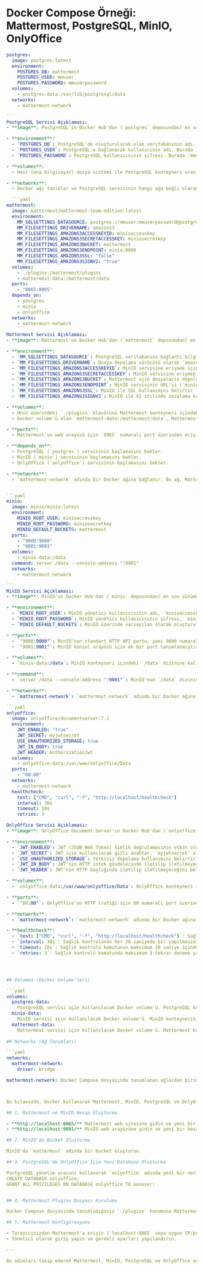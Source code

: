 # Docker Compose Örneği: Mattermost, PostgreSQL, MinIO, OnlyOffice


```yaml
postgres:
  image: postgres:latest
  environment:
    POSTGRES_DB: mattermost
    POSTGRES_USER: mmuser
    POSTGRES_PASSWORD: mmuserpassword
  volumes:
    - postgres-data:/var/lib/postgresql/data
  networks:
    - mattermost-network 

´´´
PostgreSQL Servisi Açıklaması:
- **image**: PostgreSQL'in Docker Hub'dan (`postgres` deposundan) en son sürümünü (`latest` etiketiyle) kullanır. PostgreSQL'in en son resmi sürümünü sağlayan resmi Docker imajıdır.

- **environment**:
  - `POSTGRES_DB`: PostgreSQL'de oluşturulacak olan veritabanının adı. Burada `mattermost` olarak belirlenmiştir.
  - `POSTGRES_USER`: PostgreSQL'e bağlanacak kullanıcının adı. Burada `mmuser` olarak belirlenmiştir.
  - `POSTGRES_PASSWORD`: PostgreSQL kullanıcısının şifresi. Burada `mmuserpassword` olarak belirlenmiştir. Bu ortam değişkenleri, PostgreSQL veritabanının ilk kurulumunda kullanılır ve bağlantı ayarlarını belirler.

- **volumes**:
  - Host (ana bilgisayar) dosya sistemi ile PostgreSQL konteyneri arasında kalıcı veri depolama sağlar. `postgres-data:/var/lib/postgresql/data` adında bir Docker volume'ü tanımlar ve PostgreSQL veritabanı verilerini bu volume üzerine kaydeder. Bu, PostgreSQL konteynerinin durduğunda veya yeniden başladığında veri kaybını önlemek için önemlidir.

- **networks**:
  - Docker ağı tanımlar ve PostgreSQL servisinin hangi ağa bağlı olacağını belirtir. `mattermost-network` adında bir Docker ağına bağlanır. Bu ağ, PostgreSQL ile diğer servisler (örneğin Mattermost, MinIO) arasında iletişimi sağlar.

  ```yaml
mattermost:
  image: mattermost/mattermost-team-edition:latest
  environment:
    MM_SQLSETTINGS_DATASOURCE: postgres://mmuser:mmuserpassword@postgres:5432/mattermost?sslmode=disable&connect_timeout=10
    MM_FILESETTINGS_DRIVERNAME: amazons3
    MM_FILESETTINGS_AMAZONS3ACCESSKEYID: minioaccesskey
    MM_FILESETTINGS_AMAZONS3SECRETACCESSKEY: miniosecretkey
    MM_FILESETTINGS_AMAZONS3BUCKET: mattermost
    MM_FILESETTINGS_AMAZONS3ENDPOINT: minio:9000
    MM_FILESETTINGS_AMAZONS3SSL: "false"
    MM_FILESETTINGS_AMAZONS3SIGNV2: "true"
  volumes:
    - ./plugins:/mattermost/plugins
    - mattermost-data:/mattermost/data
  ports:
    - "8065:8065"
  depends_on:
    - postgres
    - minio
    - onlyoffice
  networks:
    - mattermost-network
    ´´´
Mattermost Servisi Açıklaması:
- **image**: Mattermost'un Docker Hub'dan (`mattermost` deposundan) en son sürümünü (`latest` etiketiyle) kullanır. Mattermost, ekibinizin işbirliği yapabilmesi için oluşturulmuş açık kaynaklı bir mesajlaşma ve işbirliği platformudur.

- **environment**:
  - `MM_SQLSETTINGS_DATASOURCE`: PostgreSQL veritabanına bağlantı bilgilerini içeren URI. `mmuser` kullanıcı adı ve `mmuserpassword` şifresi ile bağlanır.
  - `MM_FILESETTINGS_DRIVERNAME`: Dosya depolama sürücüsü olarak `amazons3` (Amazon S3 uyumlu) kullanılır.
  - `MM_FILESETTINGS_AMAZONS3ACCESSKEYID`: MinIO servisine erişmek için kullanılan erişim anahtarı.
  - `MM_FILESETTINGS_AMAZONS3SECRETACCESSKEY`: MinIO servisine erişmek için kullanılan gizli erişim anahtarı.
  - `MM_FILESETTINGS_AMAZONS3BUCKET`: Mattermost için dosyaların depolanacağı Amazon S3 uyumlu kova (bucket) adı.
  - `MM_FILESETTINGS_AMAZONS3ENDPOINT`: MinIO servisinin URL'si (`minio:9000`), Mattermost'un dosyaları depolamak için erişeceği adres.
  - `MM_FILESETTINGS_AMAZONS3SSL`: MinIO ile SSL kullanımını belirtir (`false` olarak ayarlanmıştır).
  - `MM_FILESETTINGS_AMAZONS3SIGNV2`: MinIO ile V2 stilinde imzalama kullanımını belirtir (`true` olarak ayarlanmıştır).

- **volumes**:
  - Host üzerindeki `./plugins` klasörünü Mattermost konteyneri içindeki `/mattermost/plugins` klasörüne bağlar, bu şekilde Mattermost eklentilerini yükleyebilirsiniz.
  - Docker volume'ü olan `mattermost-data:/mattermost/data`, Mattermost konteyneri içindeki `/mattermost/data` klasörüne kalıcı veri depolamak için tanımlanmıştır.

- **ports**:
  - Mattermost'un web arayüzü için `8065` numaralı port üzerinden erişilebilir hale getirilir.

- **depends_on**:
  - PostgreSQL (`postgres`) servisinin başlamasını bekler.
  - MinIO (`minio`) servisinin başlamasını bekler.
  - OnlyOffice (`onlyoffice`) servisinin başlamasını bekler.

- **networks**:
  - `mattermost-network` adında bir Docker ağına bağlanır. Bu ağ, Mattermost ile diğer servisler (PostgreSQL, MinIO) arasında iletişimi sağlar.


```yaml
minio:
  image: minio/minio:latest
  environment:
    MINIO_ROOT_USER: minioaccesskey
    MINIO_ROOT_PASSWORD: miniosecretkey
    MINIO_DEFAULT_BUCKETS: mattermost
  ports:
    - "9000:9000"
    - "9001:9001"
  volumes:
    - minio-data:/data
  command: server /data --console-address ":9001"
  networks:
    - mattermost-network

´´´
MinIO Servisi Açıklaması:
- **image**: MinIO'un Docker Hub'dan (`minio` deposundan) en son sürümünü (`latest` etiketiyle) kullanır. MinIO, ölçeklenebilir nesne depolama sunucusudur ve bu yapılandırmada Amazon S3 uyumlu olarak kullanılmaktadır.

- **environment**:
  - `MINIO_ROOT_USER`: MinIO yönetici kullanıcısının adı, `minioaccesskey` olarak belirlenmiştir.
  - `MINIO_ROOT_PASSWORD`: MinIO yönetici kullanıcısının şifresi, `miniosecretkey` olarak belirlenmiştir.
  - `MINIO_DEFAULT_BUCKETS`: MinIO üzerinde varsayılan olarak oluşturulacak kova (bucket) adı, `mattermost` olarak belirlenmiştir.

- **ports**:
  - `"9000:9000"`: MinIO'nun standart HTTP API portu, yani 9000 numaralı port üzerinden erişilebilir hale getirilmiştir.
  - `"9001:9001"`: MinIO konsol arayüzü için ek bir port tanımlanmıştır.

- **volumes**:
  - `minio-data:/data`: MinIO konteyneri içindeki `/data` dizinine kalıcı veri depolamak için Docker volume'ü tanımlar. Bu, MinIO'nun verileri saklamak için kullanacağı kalıcı depolama alanını sağlar.

- **command**:
  - `server /data --console-address ":9001"`: MinIO'nun `/data` dizininde sunucu olarak başlatılmasını ve konsol arayüzünün `:9001` portundan erişilebilir olmasını sağlar.

- **networks**:
  - `mattermost-network`: `mattermost-network` adında bir Docker ağına bağlanır. Bu ağ, MinIO'nun Mattermost ve diğer servislerle iletişim kurmasını sağlar.

```yaml
onlyoffice:
  image: onlyoffice/documentserver:7.1
  environment:
    JWT_ENABLED: "true"
    JWT_SECRET: myjwtsecret
    USE_UNAUTHORIZED_STORAGE: true
    JWT_IN_BODY: true
    JWT_HEADER: AuthorizationJwt
  volumes:
    - onlyoffice-data:/var/www/onlyoffice/Data
  ports:
    - "80:80"
  networks:
    - mattermost-network
  healthcheck:
    test: ["CMD", "curl", "-f", "http://localhost/healthcheck"]
    interval: 30s
    timeout: 10s
    retries: 3

OnlyOffice Servisi Açıklaması:
- **image**: OnlyOffice Document Server'ın Docker Hub'dan (`onlyoffice` deposundan) 7.1 sürümünü kullanır. OnlyOffice, belge işbirliği ve işlem çözümleri sunan açık kaynaklı bir ofis yazılımı platformudur.

- **environment**:
  - `JWT_ENABLED`: JWT (JSON Web Token) kimlik doğrulamasının etkin olup olmadığını belirtir (`true` olarak ayarlanmıştır).
  - `JWT_SECRET`: JWT için kullanılacak gizli anahtar, `myjwtsecret` olarak belirlenmiştir.
  - `USE_UNAUTHORIZED_STORAGE`: Yetkisiz depolama kullanımını belirtir (`true` olarak ayarlanmıştır).
  - `JWT_IN_BODY`: JWT'nin HTTP istek gövdelerinde iletilip iletilmeyeceğini belirtir (`true` olarak ayarlanmıştır).
  - `JWT_HEADER`: JWT'nin HTTP başlığında iletilip iletilmeyeceğini belirtir (`AuthorizationJwt` olarak ayarlanmıştır).

- **volumes**:
  - `onlyoffice-data:/var/www/onlyoffice/Data`: OnlyOffice konteyneri içindeki `/var/www/onlyoffice/Data` dizinine kalıcı veri depolamak için Docker volume'ü tanımlar. Bu, OnlyOffice'un veri saklaması için kullanılacak kalıcı depolama alanını sağlar.

- **ports**:
  - `"80:80"`: OnlyOffice'un HTTP trafiği için 80 numaralı port üzerinden erişilebilir hale getirilmiştir.

- **networks**:
  - `mattermost-network`: `mattermost-network` adında bir Docker ağına bağlanır. Bu ağ, OnlyOffice'un Mattermost ve diğer servislerle iletişim kurmasını sağlar.

- **healthcheck**:
  - `test: ["CMD", "curl", "-f", "http://localhost/healthcheck"]`: Sağlık kontrolü için kullanılacak komutu belirtir (localhost üzerinde HTTP sağlık kontrolü).
  - `interval: 30s`: Sağlık kontrolünün her 30 saniyede bir yapılmasını sağlar.
  - `timeout: 10s`: Sağlık kontrolü komutunun maksimum 10 saniye içinde tamamlanması gerektiğini belirtir.
  - `retries: 3`: Sağlık kontrolü komutunda maksimum 3 tekrar deneme yapılmasını sağlar.




## Volumes (Docker Volume'leri)

```yaml
volumes:
  postgres-data:
    PostgreSQL servisi için kullanılacak Docker volume'ü. PostgreSQL konteynerinin veritabanı verilerini saklamak için kullanılır.
  minio-data:
    MinIO servisi için kullanılacak Docker volume'ü. MinIO konteynerinin verilerini saklamak için kullanılır.
  mattermost-data:
    Mattermost servisi için kullanılacak Docker volume'ü. Mattermost konteynerinin veri dosyalarını saklamak için kullanılır.
  
## Networks (Ağ Tanımları)

```yaml
networks:
  mattermost-network:
    driver: bridge

mattermost-network: Docker Compose dosyasında tanımlanan ağlardan biridir. mattermost-network adında bir Docker bridge ağıdır.



Bu kılavuzda, Docker kullanarak Mattermost, MinIO, PostgreSQL ve OnlyOffice servislerini nasıl kuracağınızı adım adım açıklıyoruz.

## 1. Mattermost ve MinIO Hesap Oluşturma

- **http://localhost:8065/** Mattermost web sitesine gidin ve yeni bir hesap oluşturun.
- **http://localhost:9001/** MinIO web arayüzüne gidin ve yeni bir hesap oluşturun.

## 2. MinIO'da Bucket Oluşturma

MinIO'da `mattermost` adında bir bucket oluşturun.

## 3. PostgreSQL'de OnlyOffice İçin Yeni Database Oluşturma

PostgreSQL yönetim aracını kullanarak `onlyoffice` adında yeni bir veritabanı oluşturun.
CREATE DATABASE onlyoffice;
GRANT ALL PRIVILEGES ON DATABASE onlyoffice TO ooouser;


## 4. Mattermost Plugins Dosyası Kurulumu

Docker Compose dosyasında tanımladığınız `./plugins` konumuna Mattermost eklentilerini yükleyin.

## 5. Mattermost Konfigürasyonu

- Tarayıcınızdan Mattermost'a erişin (`localhost:8065` veya uygun IP/port).
- Yönetici olarak giriş yapın ve gerekli ayarları yapılandırın.

---

Bu adımları takip ederek Mattermost, MinIO, PostgreSQL ve OnlyOffice servislerini başarıyla kurabilir ve yapılandırabilirsiniz. Herhangi bir sorunuz veya ek yardıma ihtiyacınız olursa bana sorabilirsiniz.
